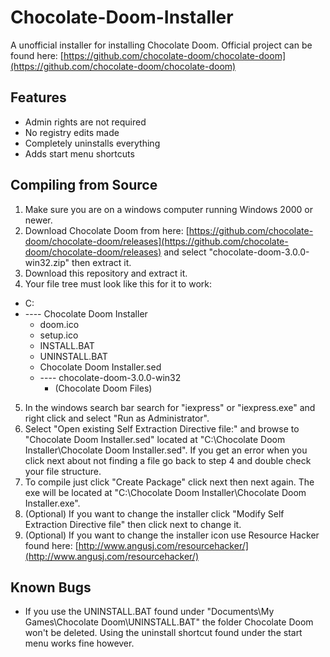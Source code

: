# Chocolate-Doom-Installer

A unofficial installer for installing Chocolate Doom. Official project can be found here: [https://github.com/chocolate-doom/chocolate-doom](https://github.com/chocolate-doom/chocolate-doom)

## Features

- Admin rights are not required
- No registry edits made
- Completely uninstalls everything
- Adds start menu shortcuts

## Compiling from Source

1. Make sure you are on a windows computer running Windows 2000 or newer.
2. Download Chocolate Doom from here: [https://github.com/chocolate-doom/chocolate-doom/releases](https://github.com/chocolate-doom/chocolate-doom/releases) and select &quot;chocolate-doom-3.0.0-win32.zip&quot; then extract it.
3. Download this repository and extract it.
4. Your file tree must look like this for it to work:
* C:
* ---- Chocolate Doom Installer
    + doom.ico
    + setup.ico
    + INSTALL.BAT
    + UNINSTALL.BAT
    + Chocolate Doom Installer.sed
    + ---- chocolate-doom-3.0.0-win32
        + (Chocolate Doom Files)

5. In the windows search bar search for &quot;iexpress&quot; or &quot;iexpress.exe&quot; and right click and select &quot;Run as Administrator&quot;.
6. Select &quot;Open existing Self Extraction Directive file:&quot; and browse to &quot;Chocolate Doom Installer.sed&quot; located at &quot;C:\Chocolate Doom Installer\Chocolate Doom Installer.sed&quot;. If you get an error when you click next about not finding a file go back to step 4 and double check your file structure.
7. To compile just click &quot;Create Package&quot; click next then next again. The exe will be located at &quot;C:\Chocolate Doom Installer\Chocolate Doom Installer.exe&quot;.
8. (Optional) If you want to change the installer click &quot;Modify Self Extraction Directive file&quot; then click next to change it.
9. (Optional) If you want to change the installer icon use Resource Hacker found here: [http://www.angusj.com/resourcehacker/](http://www.angusj.com/resourcehacker/)

## Known Bugs

- If you use the UNINSTALL.BAT found under &quot;Documents\My Games\Chocolate Doom\UNINSTALL.BAT&quot; the folder Chocolate Doom won&#39;t be deleted. Using the uninstall shortcut found under the start menu works fine however.

